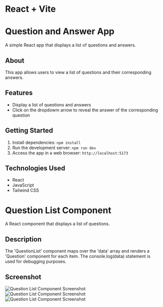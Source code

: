 # React + Vite

# Question and Answer App

A simple React app that displays a list of questions and answers.

## About

This app allows users to view a list of questions and their corresponding answers.

## Features

- Display a list of questions and answers
- Click on the dropdowm arrow to reveal the answer of the corresponding question

## Getting Started

1. Install dependencies: `npm install`
2. Run the development server: `npm run dev`
3. Access the app in a web browser: `http://localhost:5173`

## Technologies Used

- React
- JavaScript
- Tailwind CSS

# Question List Component

A React component that displays a list of questions.

## Description

The 'QuestionList' component maps over the 'data' array and renders a 'Question' component for each item.
The console.log(data) statement is used for debugging purposes.

## Screenshot

![Question List Component Screenshot](./Screenshot1.png)
![Question List Component Screenshot](./Screenshot2.png)
![Question List Component Screenshot](./Screenshot3.png)
